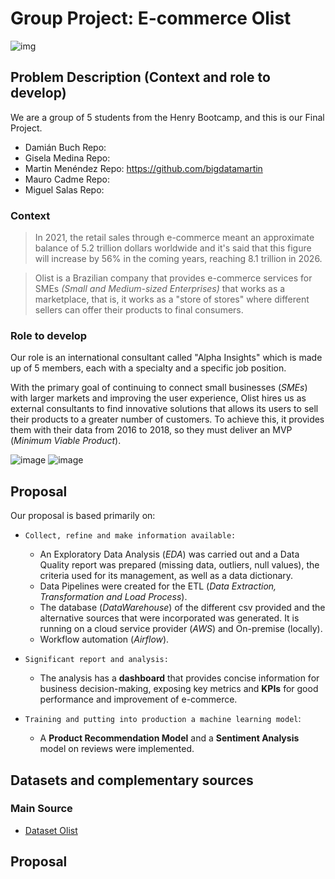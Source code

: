 # **Group Project: E-commerce Olist**

![img](https://github.com/mecadme/PF_E-commerce-Olist/blob/main/Images/olist%20principal.png?raw=true)  

## **Problem Description (Context and role to develop)**

We are a group of 5 students from the Henry Bootcamp, and this is our Final Project.
- Damián Buch Repo:
- Gisela Medina Repo:
- Martin Menéndez Repo: https://github.com/bigdatamartin
- Mauro Cadme Repo:
- Miguel Salas Repo: 

### **Context**

>In 2021, the retail sales through e-commerce meant an approximate balance of 5.2 trillion dollars worldwide and it's said that this figure will increase by 56% in the coming years, reaching 8.1 trillion in 2026.

>Olist is a Brazilian company that provides e-commerce services for SMEs <i>(Small and Medium-sized Enterprises)</i> that works as a marketplace, that is, it works as a "store of stores" where different sellers can offer their products to final consumers.

### **Role to develop**

Our role is an international consultant called "Alpha Insights" which is made up of 5 members, each with a specialty and a specific job position.

With the primary goal of continuing to connect small businesses (*SMEs*) with larger markets and improving the user experience, Olist hires us as external consultants to find innovative solutions that allows its users to sell their products to a greater number of customers.
To achieve this, it provides them with their data from 2016 to 2018, so they must deliver an MVP (*Minimum Viable Product*). 

![image](https://user-images.githubusercontent.com/112119779/212659641-0bb5bf24-3e0c-4daf-af85-146d150fbc18.png)
![image](https://user-images.githubusercontent.com/112119779/212659726-bac0895c-6bd2-420e-bf35-f8604591a387.png)

## **Proposal**

Our proposal is based primarily on:

- `Collect, refine and make information available:`
    * An Exploratory Data Analysis (*EDA*) was carried out and a Data Quality report was prepared (missing data, outliers, null values), the criteria used for its management, as well as a data dictionary.
    * Data Pipelines were created for the ETL (*Data Extraction, Transformation and Load Process*).
    - The database (*DataWarehouse*) of the different csv provided and the alternative sources that were incorporated was generated. It is running on a cloud service provider (*AWS*) and On-premise (locally).
    - Workflow automation (*Airflow*).

- `Significant report and analysis:`
    * The analysis has a **dashboard** that provides concise information for business decision-making, exposing key metrics and **KPIs** for good performance and improvement of e-commerce.

- `Training and putting into production a machine learning model`:
    * A **Product Recommendation Model** and a **Sentiment Analysis** model on reviews were implemented.

## **Datasets and complementary sources**

### **Main Source**
- [Dataset Olist](https://drive.google.com/file/d/1YiZqsF_F4OIdjLCq4sba2XXjPxU7LlgE/view?usp=sharing)

## **Proposal**
